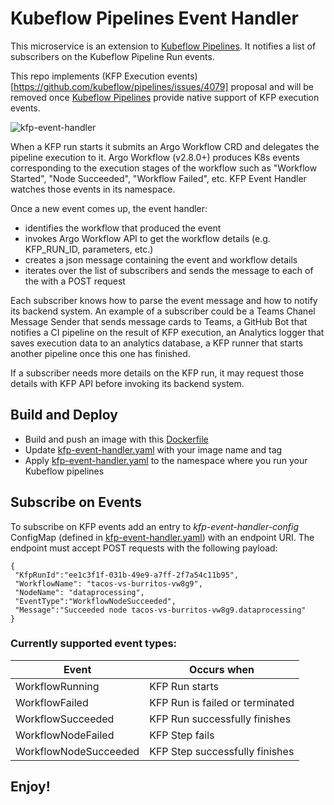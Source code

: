 # Kubeflow Pipelines Event Handler

This microservice is an extension to [Kubeflow Pipelines](https://github.com/kubeflow/pipelines). It notifies a list of subscribers on the Kubeflow Pipeline Run events.

This repo implements (KFP Execution events)[https://github.com/kubeflow/pipelines/issues/4079] proposal and will be removed once [Kubeflow Pipelines](https://github.com/kubeflow/pipelines) provide native support of KFP execution events. 

![kfp-event-handler](images/kfp-event-handler.png)

When a KFP run starts it submits an Argo Workflow CRD and delegates the pipeline execution to it. Argo Workflow (v2.8.0+) produces K8s events corresponding to the execution stages of the workflow such as "Workflow Started", "Node Succeeded", "Workflow Failed", etc. KFP Event Handler watches those events in its namespace.

Once a new event comes up, the event handler:
 * identifies the workflow that produced the event
 * invokes Argo Workflow API to get the workflow details (e.g. KFP_RUN_ID, parameters, etc.)
 * creates a json message containing the event and workflow details
 * iterates over the list of subscribers and sends the message to each of the with a POST request

 Each subscriber knows how to parse the event message and how to notify its backend system. An example of a subscriber could be a Teams Chanel Message Sender that sends message cards to Teams, a GitHub Bot that notifies a CI pipeline on the result of KFP execution, an Analytics logger that saves execution data to an analytics database, a KFP runner that starts another pipeline once this one has finished.

 If a subscriber needs more details on the KFP run, it may request those details with KFP API before invoking its backend system.  

## Build and Deploy
* Build and push an image with this [Dockerfile](src/Dockerfile)
* Update [kfp-event-handler.yaml](src/kfp-event-handler.yaml) with your image name and tag
* Apply [kfp-event-handler.yaml](src/kfp-event-handler.yaml) to the namespace where you run your Kubeflow pipelines


## Subscribe on Events
To subscribe on KFP events add an entry to *kfp-event-handler-config* ConfigMap (defined in [kfp-event-handler.yaml](src/kfp-event-handler.yaml)) with an endpoint URI. The endpoint must accept POST requests with the following payload:
```
{
 "KfpRunId":"ee1c3f1f-031b-49e9-a7ff-2f7a54c11b95",
 "WorkflowName": "tacos-vs-burritos-vw8g9",
 "NodeName": "dataprocessing",
 "EventType":"WorkflowNodeSucceeded",
 "Message":"Succeeded node tacos-vs-burritos-vw8g9.dataprocessing"
}
```

### Currently supported event types:
Event                 | Occurs when
----------------------|-----------------------------------------------
WorkflowRunning       | KFP Run starts           
WorkflowFailed        | KFP Run is failed or terminated 
WorkflowSucceeded     | KFP Run successfully finishes   
WorkflowNodeFailed    | KFP Step fails                 
WorkflowNodeSucceeded | KFP Step successfully finishes  


## Enjoy!
